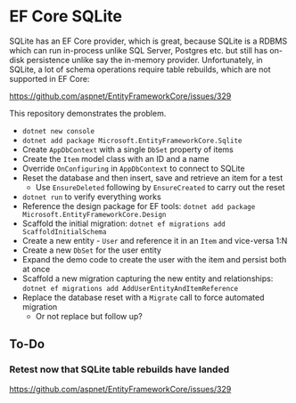 # EF Core SQLite

SQLite has an EF Core provider, which is great, because SQLite is a RDBMS which
can run in-process unlike SQL Server, Postgres etc. but still has on-disk
persistence unlike say the in-memory provider. Unfortunately, in SQLite, a lot
of schema operations require table rebuilds, which are not supported in EF Core:

https://github.com/aspnet/EntityFrameworkCore/issues/329

This repository demonstrates the problem.

- `dotnet new console`
- `dotnet add package Microsoft.EntityFrameworkCore.Sqlite`
- Create `AppDbContext` with a single `DbSet` property of items
- Create the `Item` model class with an ID and a name
- Override `OnConfiguring` in `AppDbContext` to connect to SQLite
- Reset the database and then insert, save and retrieve an item for a test
  - Use `EnsureDeleted` following by `EnsureCreated` to carry out the reset
- `dotnet run` to verify everything works
- Reference the design package for EF tools:
  `dotnet add package Microsoft.EntityFrameworkCore.Design`
- Scaffold the initial migration:
  `dotnet ef migrations add ScaffoldInitialSchema`
- Create a new entity - `User` and reference it in an `Item` and vice-versa 1:N
- Create a new `DbSet` for the user entity
- Expand the demo code to create the user with the item and persist both at once
- Scaffold a new migration capturing the new entity and relationships:
  `dotnet ef migrations add AddUserEntityAndItemReference`
- Replace the database reset with a `Migrate` call to force automated migration
  - Or not replace but follow up?

## To-Do

### Retest now that SQLite table rebuilds have landed

https://github.com/aspnet/EntityFrameworkCore/issues/329
